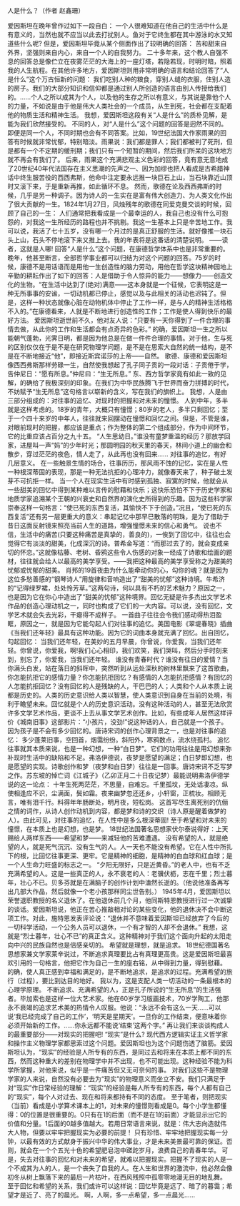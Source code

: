 人是什么？（作者 赵鑫珊）

爱因斯坦在晚年曾作过如下一段自白：
一个人很难知道在他自己的生活中什么是有意义的，当然也就不应当以此去打扰别人。鱼对于它终生都在其中游泳的水又知道些什么呢?
但是，爱因斯坦毕竟从某个侧面作出了较明确的回答：
苦和甜来自外界，坚强则来自内心，来自一个人的自我努力。
二十多年来，这个教人自强不息的回答总是像伫立在夜雾茫茫的大海上的一座灯塔，若隐若现，时明时暗，照着我的人生航程。在其他许多地方，爱因斯坦则用非常明确的语言和结论回答了“人是什么”这个万古恒新的问题：
我们吃别人种的粮食，穿别人缝的衣服，住别人造的房子。我们的大部分知识和信仰都是通过别人所创造的语言由别人传授给我们的。……个人之所以成其为个人，以及他的生存之所以有意义，与其说是靠他个人的力量，不如说是由于他是伟大人类社会的一个成员，从生到死，社会都在支配着他的物质生活和精神生活。
我想，爱因斯坦这段有关“人是什么”的质朴见解，是能为我们欣然接受的。
不同的人，对“人是什么”这个问题的回答是迥然不同的。即便是同一个人，不同时期也会有不同答案。比如，19世纪法国大作家雨果的回答有时候就非常忧郁，特别暗淡。雨果说：我们都是罪人；我们都被判了死刑，但是都有一个不定期的缓刑期；我们只有一个短暂的期间，然后我们所呆的这块地方就不再会有我们了。
后来，雨果这个充满悲观主义色彩的回答，竟有意无意地成了20世纪40年代法国存在主义思潮的先声之一、因为加缪也把人看成是古希腊神话中终生服苦役的西西弗斯，他命中注定要永远推一块巨石上山，当石块靠近山顶时又滚下来，于是重新再推，如此循环不息。
然而，歌德在论及西西弗斯的时候，几乎是另一种调子。因为诗人的一生实在是富有伟大创造力、为人类文化作出了很大贡献的一生。1824年1月27日，风烛残年的歌德在同爱克曼交谈的时候，回顾了自己的一生：
人们通常把我看成是一个最幸运的人，我自己也没有什么可抱怨的，对我这一生所经历的路程也并不挑剔。我这一生基本上只是辛苦地工作。我可以说，我活了七十五岁，没有哪一个月过的是真正舒服的生活。就好像推一块石头上山，石头不停地滚下来又推上去。我的年表将是这番话的清楚说明。
——读者，这就是人哪!
回答“人是什么”这个问题，在康德哲学体系中也是非常重要的。晚年，他甚至断言，全部哲学事业都可以归结为对这个问题的回答。75岁的时候，康德不是用话语而是用他一生创造性的脑力劳动，用他在哲学这块精神园地上辛勤的耕耘作出了如下的回答：人是借助于令人惊异的能力——想像力——创造文化的生物。“在生活中达到了(绝对)满意——这本身就是一个征候，它表明这是一种无所事事的安谧，一切动机都已停止，感觉以及与此相关的活动也迟钝了。但是，这样一种状态就像心脏在动物机体中停止了工作一样，是与人的精神生活格格不入的。”在康德看来，人就是不断地进行创造性的工作；工作是使人得到快乐的最好方法。
爱因斯坦逝世前不久，他对友人说：“只要有一天你得到了一件合理的事情去做，从此你的工作和生活都会有点奇异的色彩。”
的确，爱因斯坦一生之所以能朝气蓬勃，光霁日明，都是因为他总是在做一件件合理的事情。对于他，生与死的区别仅仅在于是不是在研究物理学问题，是不是在思索大自然的统一结构，是不是在不断地接近“他”，即接近斯宾诺莎的上帝——自然。
歌德、康德和爱因斯坦像西西弗斯那样劳碌一生，自然使我想起了孔子同子贡的一段对话：子贡倦于学，告仲尼日：“愿有所息。”仲尼曰：“生无所息。”
东、西方哲学家竟有如此一致的见解，的确给了我极深刻的印象。在我们为中华民族腾飞于世界而奋力拼搏的时代，不妨赋予“生无所息”这句格言以崭新的含义，写在我们的旗帜上。
我想，人是由三部分组成的：对往事的追忆、对现时的把握和对未来的憧憬。
人到中年，多半就是这样考虑的。18岁的青年，大概只有憧憬；80岁的老人，多半只剩回忆；至于一个四十来岁的中年人，往往就来回摆动在憧憬和回忆之间。但是，不管是谁，对眼前现时的把握，都应该是重点；作为整体的第二个组成部分，作为中间环节，它的比重应该占百分之九十五。
“人生思幼日。”谁没有童梦重温的经历？那放学回家，进屋叫一声“妈”的少年时光；那圆明园的秋天里的春天，林间小道上的幽会和散步，穿过茫茫的夜色，情人走了，从此再也没有回来……
对往事的追忆，有好几层意义。
在一些触景生情的场合，往事历历，那风雨不蚀的记忆，实在是人性一种根深蒂固的表现，那是一种无法抗拒的心理冲力，就像春天来了，种子破土发芽不可抗拒一样。
当一个人在现实生活中有时感到孤独、寂寞的时候，他就会从一些甜美的回忆中得到某种难以言传的慰藉和快乐；这快乐恐怕不下于历史学家和地质学家追溯某个王朝的兴衰史和自然界的演化史所得到的乐趣。因为这些科学家崇奉这样一句格言：“使已死的东西复活，其愉快不下于创造。”况且，“使已死的东西复活”还有另一层更重大的意义：串起记忆中那早巳散落的明珠，是为了借助于昔日这面反射镜来照亮当前人生的道路，增强憧憬未来的信心和勇气。
说也不信，生活中的痛苦(只要这种痛苦是真挚的，善良的)，一俟到了回忆中，往往也会觉得它有淡淡的甜美，化成深沉的诗。普希金写道：“而那过去了的，就会变成亲切的怀恋。”这就像枯藤、老树、昏鸦这些令人伤感的对象一经成了诗歌和绘画的题材，往往就会给人以最高的美学享受。——我把这种最高的美学享受称之为甜美的忧郁或忧郁的甜美。
肖邦的19首夜曲为什么能牵动你的心，勾你的魂？就是因为这位多愁善感的“钢琴诗人”用旋律和音响造出了“甜美的忧郁”这种诗境。牛希济的“记得绿罗裙，处处怜芳草。”这两句诗，何以具有不朽的艺术魅力？原因之一，也是因为它在你心中造出了“甜美的忧郁”这种境界。回忆无疑是许多杰出文学艺术作品的创造心理动机之一，同时也构成了它们的一大内容。可以说，没有回忆，文学艺术就会失去光彩，干瘪得不成样子。 一首曲子往往会令我们感动得热泪盈眶，原因之一，就是因为它能勾起人们对往事的追忆。美国电影《翠堤春晓》插曲《当我们还年轻》最具有这种功能。因为它的词曲本身就充满了回忆。出自回忆，勾起回忆：
当我们还年轻，在美妙的五月早晨，你曾说，你爱我，当我们还年轻。你曾说，你爱我，啊!我们心心相印，我们欢笑，我们哭叫，然后分手时刻来到，别忘了，你爱我，当我们还年轻。
谁没有青春时代？谁没有往日的爱情？当你满头白发，站在落日的斜晖中，突然听到从远处深秋的树林里飘来了这首歌曲，你怎能抗拒它的感情力量？你怎能抗拒回忆？有感情的人怎能抗拒感情？有回忆的人怎能抗拒回忆？没有回忆的人是残缺的人，干巴巴的人；人类和个人从本质上说都是历史的。人类的历史意识给人类以智慧，使人类意识到自身在当前的处境，有利于瞻望未来。回忆就是个人的历史意识活动。没有这种活动的人，甚至无法欣赏许多文学艺术作品，更谈不上去从事文学艺术创作。比如，有些成年人居然这样评价《城南旧事》这部影片：“小孩片，没劲!”说这种话的人，自己就是一个孩子。因为孩子是不会有多少回忆的。唐诗宋词的创作心理背景之一，也是对往事的追忆：
多少蓬莱旧事，空回首，烟霭纷纷。斜阳外，寒鸦数点，流水绕孤村。
追忆往事就其本质来说，也是一种幻想，一种“白日梦”。它们的功用往往是用幻想来弥补现时生活中的缺陷和不足。弗洛伊德说，夜梦是愿望的满足；白日梦即幻想，也是愿望的实现。诗歌创作和梦（夜梦和白日梦）往往是一回事。唐诗宋词不乏写梦之作。苏东坡的悼亡词《江城子》（乙卯正月二十日夜记梦）最能说明弗洛伊德学说的这一论点：
十年生死两茫茫，不思量，自难忘。千里孤坟，无处话凄凉。纵使相逢应不识，尘满面，鬓如霜。夜来幽梦忽还还乡，小轩窗，正梳妆。相顾无言，唯有泪千行。料得年年肠断处，明月夜，短松岗。
这首写尽生离死别的伉俪之情的词作，从诗人创作动机到内容，都是梦和诗的交织（诗人原是醒着做梦的人）。由此可见，对往事的追忆，在人性中是多么根深蒂固!
至于希望和对未来的憧憬，在本质上也是幻想，也是梦。
18世纪法国著名思想家伏尔泰说得好：上天赐给人两样东西——希望和梦——来减轻他的苦难遭遇。
没有希望的人，就是绝望的人，就是死气沉沉、没有生气的人。人一天也不能没有希望。它在人性中所扎下的根，比回忆往事更深、更牢。它是精神的细胞，是精神的白血球和红血球；是一个人生命力旺盛的标志之一。
“夕阳无限好，只是近黄昏。”的老人中，也有不乏充满希望的人。这是一些真正的人，永不衰老的人：老骥伏枥，志在千里；烈士暮年，壮心不已。贝多芬就是在满脑子的创作计划中溘然长逝的。（他说他准备再写出几部大作品，然后就像一个老小孩那样同尘世告别。）
1945年4月，爱因斯坦以荣誉退职教授的名义退休了。在他退休前几个月，他同斯特恩教授进行过一次诚挚的谈话。爱因斯坦说，他正在苦心推敲相对论的某些变化，他的退休决不会中断这项工作。对此，施特恩发表评论说：“退休并不意味着爱因斯坦已经放弃了今后的一切科学活动，一个公务人员可以退休，一个有才智的人却不会退休。”
我想，这就是“烈士暮年，壮心不已”的真正含义。这种精神对于我们这个面向升起的太阳走向中兴的民族自然也是倍感亲切的。
希望就是理想，就是追求。
18世纪德国著名思想家兼文学家莱辛说过，不断追求真理要比占有真理更高贵。这是爱因斯坦最喜欢引用的一句格言，他把它作为自己一生的座右铭，从中得到力量，得到慰藉。
的确，使人真正感到幸福和满足的，是不断地追求，是追求的过程。充满希望的旅行（过程），要比到达目的地好。
我以为，这是支配人类一切活动的一条最根本的心理学原理。
不断追求、充满希望的人，正是孔子所说的“生无所息”的生活强者。毕加索也是这样一位大艺术家。他在60岁学习版画技术，70岁学陶工，他那永不衰竭的追求艺术美的热情令人叹服。他说：“永远不会有这么一天……可以说‘我已经完成了自己的工作’，‘明天是星期天’。一旦你的工作结束，便意味着你必须开始新的工作。……你永远都不能说‘结束’这两个字。”
再让我们来谈谈构成人的最重要部分——对现实的把握吧!
“现实”是什么?
现代西方逻辑实证主义哲学家和操作主义物理学家都思索过这个问题。爱因斯坦也为这个问题伤透了脑筋。爱因斯坦认为，“现实”的经验是人所专有的东西，是同过去和将来在本质上都不同的东西，然而这种重大的差别在物理学中并不出现，也不可能出现。这种经验不能为科学所掌握，对他来说，似乎是一件痛苦但又无可奈何的事。
对我们这些不是物理学家的人来说，自然没有必要去为“现实”的物理意义而坐立不安。我们只满足于对“现实”作日常经验的理解：“现实”的经验是每人所专有的东西，每个人都有自己的“现实”，每个人对过去、现在和将来都持有不同的态度。
至于笔者，则把现实（当前）看成是小学算术课本上的1，对未来的憧憬则看成是0。每个小学生都懂得：0的位置是很重要的。0只有在1的后面（而不是在1的前面）才能显示出它的价值和分量。1后面的0越多值越大。若用日常语言来说，就是：伟大志向造就伟大人物，但要以牢牢把握现实为必要的前提！
只有珍惜、牢牢地把握现实每一分钟，以最有效的方式献身于振兴中华的伟大事业，才是未来美景最可靠的保证。否则，就会在一个个五光十色的希望肥皂泡中蹉跎岁月，浪费自己的青春年华。
可是，失去对往事的回忆和对未来的希望，就难以把握现实。把握不了现实的人是一个不成其为人的人，是一个丧失了自我的人。在人生和世界的激流中，他必然会像初冬从树上飘落下来的最后一片枯叶，在西风残照中孤零零地漫无目的地乱舞。
至于回忆和希望的关系，我们或许可以这样说：回忆毕竟是远了、暗了的暮霭；希望才是近了、亮了的晨光。
啊，人啊，多一点希望，多一点晨光……
